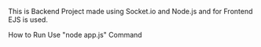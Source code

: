 This is Backend Project made using Socket.io and Node.js and for Frontend EJS is used.

How to Run 
Use "node app.js" Command

